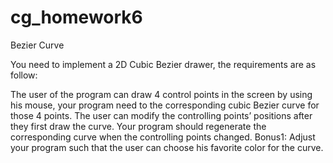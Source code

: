# cg_homework6
Bezier Curve

You need to implement a 2D Cubic Bezier drawer, the requirements are as follow:

The user of the program can draw 4 control points in the screen by using his mouse, your program need to the corresponding cubic Bezier curve for those 4 points.
The user can modify the controlling points’ positions after they first draw the curve. Your program should regenerate the corresponding curve when the controlling points changed.
Bonus1: Adjust your program such that the user can choose his favorite color for the curve.
